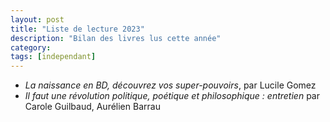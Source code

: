 ```yaml
---
layout: post
title: "Liste de lecture 2023"
description: "Bilan des livres lus cette année"
category: 
tags: [independant]
---
```


* _La naissance en BD, découvrez vos super-pouvoirs_, par Lucile Gomez
* _Il faut une révolution politique, poétique et philosophique : entretien_ par Carole Guilbaud, Aurélien Barrau